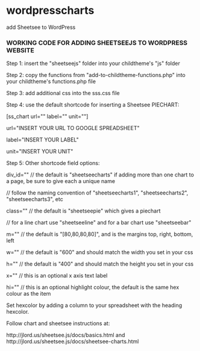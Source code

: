 # wordpresscharts
add Sheetsee to WordPress
<h3>WORKING CODE FOR ADDING SHEETSEEJS TO WORDPRESS WEBSITE</h3>
<p>Step 1: insert the "sheetseejs" folder into your childtheme's "js" folder</p>
<p>Step 2: copy the functions from "add-to-childtheme-functions.php" into your childtheme's functions.php file</p>
<p>Step 3: add additional css into the sss.css file</p>
<p>Step 4: use the default shortcode for inserting a Sheetsee PIECHART:</p>
<p>[ss_chart url="" label="" unit=""]</p>
<p>url="INSERT YOUR URL TO GOOGLE SPREADSHEET"</p>
<p>label="INSERT YOUR LABEL"</p>
<p>unit="INSERT YOUR UNIT"</p>
<p>Step 5: Other shortcode field options:</p>
<p></p>
<p>div_id="" // the default is "sheetseecharts" if adding more than one chart to a page, be sure to give each a unique name</p>
<p>          // follow the naming convention of "sheetseecharts1", "sheetseecharts2", "sheetseecharts3", etc</p>
<p>class="" // the default is "sheetseepie" which gives a piechart</p>
<p>         // for a line chart use "sheetseeline" and for a bar chart use "sheetseebar"</p>
<p>m="" // the default is "[80,80,80,80]", and is the margins top, right, bottom, left</p>
<p>w="" // the default is "600" and should match the width you set in your css</p>
<p>h="" // the default is "400" and should match the height you set in your css</p>
<p>x="" // this is an optional x axis text label</p>
<p>hi="" // this is an optional highlight colour, the default is the same hex colour as the item</p>
<p></p>
<p>Set hexcolor by adding a column to your spreadsheet with the heading hexcolor.</p>
<p></p>
<p>Follow chart and sheetsee instructions at:</p>
<p>http://jlord.us/sheetsee.js/docs/basics.html and http://jlord.us/sheetsee.js/docs/sheetsee-charts.html</p>
